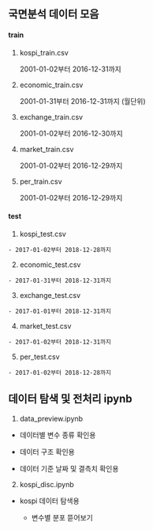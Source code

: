 ## 국면분석 데이터 모음


#### train
  1. kospi_train.csv
  
     2001-01-02부터 2016-12-31까지
    
    
  2. economic_train.csv
  
     2001-01-31부터 2016-12-31까지 (월단위)
    
    
  3. exchange_train.csv
  
     2001-01-02부터 2016-12-30까지
    
    
  4. market_train.csv
  
     2001-01-02부터 2016-12-29까지
    
    
  5. per_train.csv
  
     2001-01-02부터 2016-12-29까지
    
    
#### test 

  1. kospi_test.csv
  
    - 2017-01-02부터 2018-12-28까지
    
    
  2. economic_test.csv
  
    - 2017-01-31부터 2018-12-31까지
    
    
  3. exchange_test.csv
  
    - 2017-01-01부터 2018-12-31까지
    
    
  4. market_test.csv
  
    - 2017-01-02부터 2018-12-31까지
    
    
  5. per_test.csv
  
    - 2017-01-02부터 2018-12-28까지
    
    
    
## 데이터 탐색 및 전처리 ipynb

1. data_preview.ipynb

  - 데이터별 변수 종류 확인용
  
  - 데이터 구조 확인용
  
  - 데이터 기준 날짜 및 결측치 확인용
  
  
2. kospi_disc.ipynb

  - kospi 데이터 탐색용
  
    - 변수별 분포 뜯어보기
